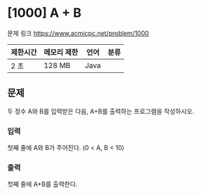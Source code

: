 # [1000] A + B

문제 링크 https://www.acmicpc.net/problem/1000

| 제한시간 | 메모리 제한 | 언어   | 분류 |
|------|--------|------|----|
| 2 초  | 128 MB | Java |    |

## 문제
두 정수 A와 B를 입력받은 다음, A+B를 출력하는 프로그램을 작성하시오.

### 입력
첫째 줄에 A와 B가 주어진다. (0 < A, B < 10)

### 출력
첫째 줄에 A+B를 출력한다.
